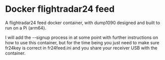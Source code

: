 # Docker flightradar24 feed
A flightradar24 feed docker container, with dump1090 designed and built to run on a Pi (arm64).

I will add the --signup process in at some point with further instructions on how to use this container, but for the time being you just need to make sure fr24key is correct in fr24feed.ini and you share your receiver USB with the container.